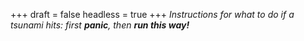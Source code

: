
+++
draft = false
headless = true
+++
_Instructions for what to do if a tsunami hits: first **panic**, then **run this way!**_
